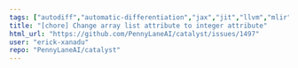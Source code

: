 ```yaml
---
tags: ["autodiff","automatic-differentiation","jax","jit","llvm","mlir","pennylane","python","qir","quantum","quantum-compiler","quantum-computing"]
title: "[chore] Change array list attribute to integer attribute"
html_url: "https://github.com/PennyLaneAI/catalyst/issues/1497"
user: "erick-xanadu"
repo: "PennyLaneAI/catalyst"
---
```


